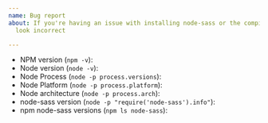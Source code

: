 ```yaml
---
name: Bug report
about: If you're having an issue with installing node-sass or the compiled results
  look incorrect

---
```


<!--
Before opening an Install issue:

- If you're running Node 12, you must be running node-sass 4.12.
- Check that the version of node-sass you're trying to install supports your version of Node by looking at the release page for that version https://github.com/sass/node-sass/releases
- If you're running the latest versions of Node, you'll likely need the latest node-sass, we don't backport support to old versions of node-sass
- Read the common workarounds in https://github.com/sass/node-sass/blob/master/TROUBLESHOOTING.md
- Common issues we're tracking can be found by looking at the `Pinned` label https://github.com/sass/node-sass/issues?utf8=%E2%9C%93&q=is%3Aissue+is%3Aopen+label%3APinned+

**When reporting any bug, YOU MUST PROVIDE THE FOLLOWING INFORMATION
or your issue will be closed without discussion**
-->

- NPM version (`npm -v`):
- Node version (`node -v`):
- Node Process (`node -p process.versions`):
- Node Platform (`node -p process.platform`):
- Node architecture (`node -p process.arch`):
- node-sass version (`node -p "require('node-sass').info"`):
- npm node-sass versions (`npm ls node-sass`):

<!--

When encountering a syntax, or compilation issue:

- Please note that we cannot backport fixes to old versions, so ensure that you are running the latest release https://github.com/sass/node-sass/releases
- Search for duplicate or closed issues https://github.com/sass/node-sass/issues?utf8=%E2%9C%93&q=is%3Aissue
- Validate with http://sassmeister.com/ that the code works with Ruby Sass, then open an issue on `LibSass` https://github.com/sass/LibSass/issues/new

Sorry you didn't have the experience you expected.

-->
